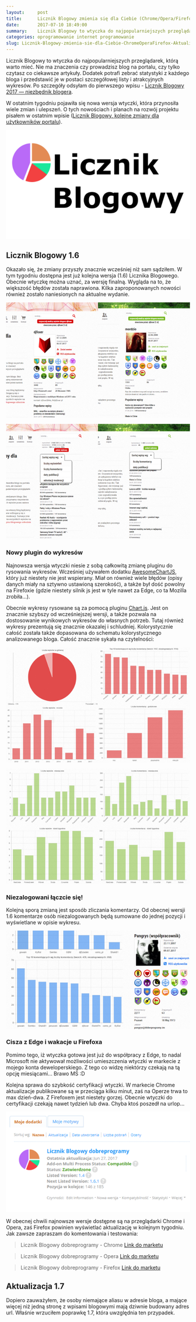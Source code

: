```yaml
---
layout:     post
title:      Licznik Blogowy zmienia się dla Ciebie (Chrome/Opera/Firefox) [Aktualizacja]
date:       2017-07-10 18:49:00
summary:    Licznik Blogowy to wtyczka do najpopularniejszych przeglądarek, którą warto mieć. Nie ma znaczenia czy prowadzisz blog na portalu, czy tylko czytasz co ciekawsze artykuły. Dodatek potrafi zebrać statystyki z każdego bloga i przedstawić je w postaci szczegółowej listy i atrakcyjnych wykresów. Po szczegóły odsyłam do pierwszego wpisu - Licznik Blogowy 2017 — niezbędnik blogera.W ostatnim tygodniu po...
categories: oprogramowanie internet programowanie
slug: Licznik-Blogowy-zmienia-sie-dla-Ciebie-ChromeOperaFirefox-Aktualizacja,82093.html
---
```




Licznik Blogowy to wtyczka do najpopularniejszych przeglądarek, którą warto mieć. Nie ma znaczenia czy prowadzisz blog na portalu, czy tylko czytasz co ciekawsze artykuły. Dodatek potrafi zebrać statystyki z każdego bloga i przedstawić je w postaci szczegółowej listy i atrakcyjnych wykresów. Po szczegóły odsyłam do pierwszego wpisu - [Licznik Blogowy 2017 — niezbędnik blogera](http://blog.djfoxer.pl/Licznik-Blogowy-2017-niezbednik-blogera-ChromeOperaFirefox,81509.html).

W ostatnim tygodniu pojawiła się nowa wersja wtyczki, która przynosiła wiele zmian i ulepszeń. O tych nowościach i planach na rozwój projektu pisałem w ostatnim wpisie ([Licznik Blogowy, kolejne zmiany dla użytkowników portalu](http://blog.djfoxer.pl/Licznik-Blogowy-kolejne-zmiany-dla-uzytkownikow-portalu-ChromeOperaFirefox,81944.html)).


![desk](https://raw.githubusercontent.com/djfoxer/djfoxer.github.io/master/_img/2017-7-10-_1_/g_-_608x405_-_-_82093x20170710181745_0.png)



## Licznik Blogowy 1.6


Okazało się, że zmiany przyszły znacznie wcześniej niż sam sądziłem. W tym tygodniu dostępna jest już kolejna wersja (1.6) Licznika Blogowego. Obecnie wtyczkę można uznać, za wersję finalną. Wygląda na to, że większość błędów została naprawiona. Kilka zaproponowanych nowości również zostało naniesionych na aktualne wydanie.


![desk](https://raw.githubusercontent.com/djfoxer/djfoxer.github.io/master/_img/2017-7-10-_1_/g_-_608x405_-_-_82093x20170710183022_0.png)


![desk](https://raw.githubusercontent.com/djfoxer/djfoxer.github.io/master/_img/2017-7-10-_1_/g_-_608x405_-_-_82093x20170710183023_0.png)



### Nowy plugin do wykresów


Najnowsza wersja wtyczki niesie z sobą całkowitą zmianę pluginu do rysowania wykresów. Wcześniej używałem dodatku [AwesomeChartJS](https://cyberpython.github.io/AwesomeChartJS/), który już niestety nie jest wspierany. Miał on również wiele błędów (opisy danych miały na sztywno ustawioną szerokość), a także był dość powolny na Firefoxie (gdzie niestety silnik js jest w tyle nawet za Edge, co ta Mozilla zrobiła...). 

Obecnie wykresy rysowane są za pomocą pluginu [Chart.js](http://www.chartjs.org/). Jest on znacznie szybszy od wcześniejszej wersji, a także pozwala na dostosowanie wynikowych wykresów do własnych potrzeb. Tutaj również wykresy prezentują się znacznie okazalej i schludniej. Kolorystycznie całość została także dopasowana do schematu kolorystycznego analizowanego bloga. Całość znacznie sykała na czytelności:


![desk](https://raw.githubusercontent.com/djfoxer/djfoxer.github.io/master/_img/2017-7-10-_1_/g_-_608x405_-_-_82093x20170710183023_1.png)


![desk](https://raw.githubusercontent.com/djfoxer/djfoxer.github.io/master/_img/2017-7-10-_1_/g_-_608x405_-_-_82093x20170710183024_0.png)



### Niezalogowani łączcie się!

Kolejną sporą zmianą jest sposób zliczania komentarzy. Od obecnej wersji 1.6 komentarze osób niezalogowanych będą sumowane do jednej pozycji i wyświetlane w opisie wykresu.

![desk](https://raw.githubusercontent.com/djfoxer/djfoxer.github.io/master/_img/2017-7-10-_1_/g_-_608x405_-_-_82093x20170710183756_0.PNG)



### Cisza z Edge i wakacje u Firefoxa
 
Pomimo tego, iż wtyczka gotowa jest już do współpracy z Edge, to nadal Microsoft nie aktywował możliwości umieszczenia wtyczki w markecie z mojego konta deweloperskiego. Z tego co widzę niektórzy czekają na tą opcję miesiącami... Brawo MS :D

Kolejna sprawa do szybkość certyfikacji wtyczki. W markecie Chrome aktualizacje publikowane są w przeciąga kilku minut, zaś na Operze trwa to max dzień-dwa. Z Firefoxem jest niestety gorzej. Obecnie wtyczki do certyfikacji czekają nawet tydzień lub dwa. Chyba ktoś poszedł na urlop...

![desk](https://raw.githubusercontent.com/djfoxer/djfoxer.github.io/master/_img/2017-7-10-_1_/g_-_608x405_-_-_82093x20170710183921_0.PNG)


W obecnej chwili najnowsze wersje dostępne są na przeglądarki Chrome i Opera, zaś Firefox powinien wyświetlać aktualizację w kolejnym tygodniu. Jak zawsze zapraszam do komentowania i testowania:




> Licznik Blogowy dobreprogramy - Chrome
> [Link do marketu](https://chrome.google.com/webstore/detail/licznik-blogowy-dobreprog/omplpihocnjpfdjkmdabalakfiebefpp?hl=pl)



> Licznik Blogowy dobreprogramy - Opera
> [Link do marketu](https://addons.opera.com/pl/extensions/details/licznik-blogowy-dobreprogramy/)




> Licznik Blogowy dobreprogramy - Firefox
> [Link do marketu](https://addons.mozilla.org/pl/firefox/addon/licznik-blogowy-dobreprogramy/)


## Aktualizacja 1.7

Dopiero zauważyłem, że osoby niemające aliasu w adresie bloga, a mające więcej niż jedną stronę z wpisami blogowymi mają dziwnie budowany adres url. Właśnie wrzuciłem poprawkę 1.7, która uwzględnia ten przypadek.